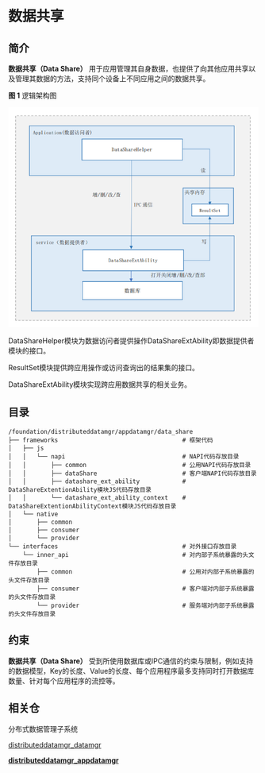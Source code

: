# 数据共享

## 简介<a name="section11660541593"></a>

**数据共享（Data Share）** 用于应用管理其自身数据，也提供了向其他应用共享以及管理其数据的方法，支持同个设备上不同应用之间的数据共享。

**图 1**  逻辑架构图<a name="fig4166312527"></a>  

![](figures/zh-cn_dataShare.png)

DataShareHelper模块为数据访问者提供操作DataShareExtAbility即数据提供者模块的接口。

ResultSet模块提供跨应用操作或访问查询出的结果集的接口。

DataShareExtAbility模块实现跨应用数据共享的相关业务。

## 目录

```
/foundation/distributeddatamgr/appdatamgr/data_share
├── frameworks                                   # 框架代码
│   ├── js
│   │   └── napi                                 # NAPI代码存放目录
│   │       ├── common                           # 公用NAPI代码存放目录
│   │       ├── dataShare                        # 客户端NAPI代码存放目录
│   │       ├── datashare_ext_ability            # DataShareExtentionAbility模块JS代码存放目录
│   │       └── datashare_ext_ability_context    # DataShareExtentionAbilityContext模块JS代码存放目录
│   └── native
│       ├── common
│       ├── consumer
│       └── provider
└── interfaces                                   # 对外接口存放目录
    └── inner_api                                # 对内部子系统暴露的头文件存放目录
        ├── common                               # 公用对内部子系统暴露的头文件存放目录
        ├── consumer                             # 客户端对内部子系统暴露的头文件存放目录
        └── provider                             # 服务端对内部子系统暴露的头文件存放目录
```




## 约束<a name="section119744591305"></a>

**数据共享（Data Share）** 受到所使用数据库或IPC通信的约束与限制，例如支持的数据模型，Key的长度、Value的长度、每个应用程序最多支持同时打开数据库数量、针对每个应用程序的流控等。

## 相关仓<a name="section1371113476307"></a>

分布式数据管理子系统

[distributeddatamgr_datamgr](https://gitee.com/openharmony/distributeddatamgr_datamgr/blob/master/README_zh.md)

[**distributeddatamgr_appdatamgr**](https://gitee.com/openharmony/distributeddatamgr_appdatamgr/blob/master/README_zh.md)